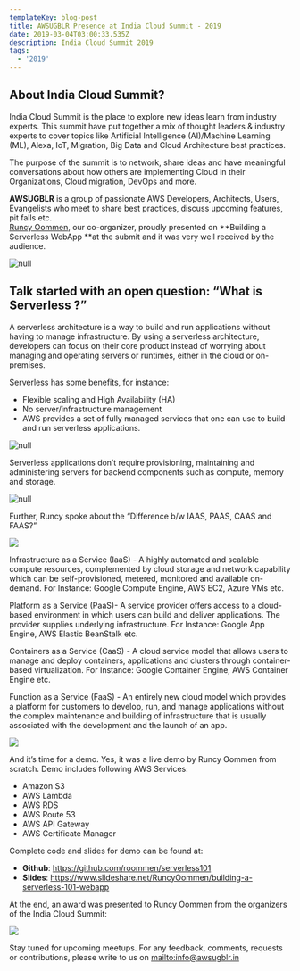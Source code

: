 ```yaml
---
templateKey: blog-post
title: AWSUGBLR Presence at India Cloud Summit - 2019
date: 2019-03-04T03:00:33.535Z
description: India Cloud Summit 2019
tags:
  - '2019'
---
```

## About India Cloud Summit?

India Cloud Summit is the place to explore new ideas  learn from industry experts. This summit have put together a mix of thought leaders & industry experts to cover topics like Artificial Intelligence (AI)/Machine Learning (ML), Alexa, IoT, Migration, Big Data and Cloud Architecture best practices.

The purpose of the summit is to network, share ideas and have meaningful conversations about how others are implementing Cloud in their Organizations, Cloud migration, DevOps and more.

**AWSUGBLR** is a group of passionate AWS Developers, Architects, Users, Evangelists who meet to share best practices, discuss upcoming features, pit falls etc. \
[Runcy Oommen](https://www.linkedin.com/in/runcyoommen/), our co-organizer,  proudly presented on **Building a Serverless WebApp **at the submit and it was very well received by the audience.

![null](/img/1.png)

## Talk started with an open question: “What is Serverless ?”

A serverless architecture is a way to build and run applications without having to manage infrastructure. By using a serverless architecture, developers can focus on their core product instead of worrying about managing and operating servers or runtimes, either in the cloud or on-premises. 

Serverless has some benefits, for instance: 

* Flexible scaling and High Availability (HA)
* No server/infrastructure management
* AWS provides a set of fully managed services that one can use to build and run serverless applications. 

![null](/img/2.png)

Serverless applications don’t require provisioning, maintaining and administering servers for backend components such as compute, memory and storage.                                 

![null]()

Further, Runcy spoke about the “Difference b/w IAAS, PAAS, CAAS and FAAS?” 

![](/img/3.png)

Infrastructure as a Service (IaaS) - A highly automated and scalable compute resources, complemented by cloud storage and network capability which can be self-provisioned, metered, monitored and available on-demand. For Instance: Google Compute Engine, AWS EC2, Azure VMs etc.

Platform as a Service (PaaS)- A service provider offers access to a cloud-based environment in which users can build and deliver applications. The provider supplies underlying infrastructure. For Instance: Google App Engine, AWS Elastic BeanStalk etc.

Containers as a Service (CaaS) - A cloud service model that allows users to manage and deploy containers, applications and clusters through container-based virtualization. For Instance: Google Container Engine, AWS Container Engine etc.

Function as a Service (FaaS) - An entirely new cloud model which provides a platform for customers to develop, run, and manage applications without the complex maintenance and building of infrastructure that is usually associated with the development and the launch of an app.

![](/img/4.png)

And it’s time for a demo. Yes, it was a live demo by Runcy Oommen from scratch. Demo includes following AWS Services:

* Amazon S3
* AWS Lambda
* AWS RDS
* AWS Route 53
* AWS API Gateway
* AWS Certificate Manager

Complete code and slides for demo can be found at:

* **Github**: <https://github.com/roommen/serverless101>
* **Slides**: <https://www.slideshare.net/RuncyOommen/building-a-serverless-101-webapp>

At the end, an award was presented to Runcy Oommen from the organizers of the India Cloud Summit:

![](/img/5.png)

Stay tuned for upcoming meetups. For any feedback, comments, requests or contributions, please write to us on <mailto:info@awsugblr.in>
